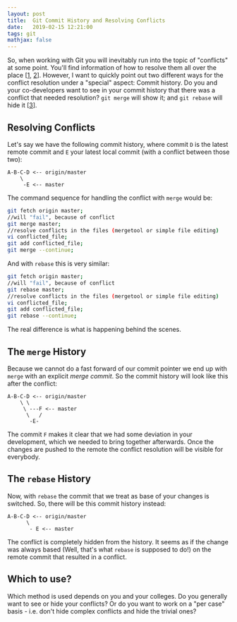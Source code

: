 ```yaml
---
layout: post
title:  Git Commit History and Resolving Conflicts
date:   2019-02-15 12:21:00
tags: git
mathjax: false
---
```


So, when working with Git you will inevitably run into the topic of "conflicts" at some point. You'll find information of how to resolve them all over the place [[1](https://stackoverflow.com/q/161813), [2](https://gist.github.com/karenyyng/f19ff75c60f18b4b8149)]. However, I want to quickly point out two different ways for the conflict resolution under a "special" aspect: Commit history. Do you and your co-developers want to see in your commit history that there was a conflict that needed resolution? `git merge` will show it; and `git rebase` will hide it [[3](https://stackoverflow.com/a/44476803)].

## Resolving Conflicts

Let's say we have the following commit history, where commit `D` is the latest remote commit and `E` your latest local commit (with a conflict between those two):

```text
A-B-C-D <-- origin/master
    \
     -E <-- master
```

The command sequence for handling the conflict with `merge` would be:

```bash
git fetch origin master;
//will "fail", because of conflict
git merge master;
//resolve conflicts in the files (mergetool or simple file editing)
vi conflicted_file;
git add conflicted_file;
git merge --continue;
```

And with `rebase` this is very similar:
```bash
git fetch origin master;
//will "fail", because of conflict
git rebase master;
//resolve conflicts in the files (mergetool or simple file editing)
vi conflicted_file;
git add conflicted_file;
git rebase --continue;
```

The real difference is what is happening behind the scenes.

## The `merge` History

Because we cannot do a fast forward of our commit pointer we end up with `merge` with an explicit _merge commit_. So the commit history will look like this after the conflict:
```text
A-B-C-D <-- origin/master
    \ \
     \ ---F <-- master
      \   /     
       -E-
```

The commit `F` makes it clear that we had some deviation in your development, which we needed to bring together afterwards. Once the changes are pushed to the remote the conflict resolution will be visible for everybody.

## The `rebase` History

Now, with `rebase` the commit that we treat as base of your changes is switched. So, there will be this commit history instead:
```
A-B-C-D <-- origin/master
      \
       - E <-- master
```

The conflict is completely hidden from the history. It seems as if the change was always based (Well, that's what `rebase` is supposed to do!) on the remote commit that resulted in a conflict.

## Which to use?

Which method is used depends on you and your colleges. Do you generally want to see or hide your conflicts? Or do you want to work on a "per case" basis - i.e. don't hide complex conflicts and hide the trivial ones?
